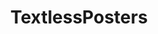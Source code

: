 ---
title: TextlessPosters
crosslinks:
- MovieGuide
- DC_Cinematic
- PhotoshopRequest
- marvelstudios
---